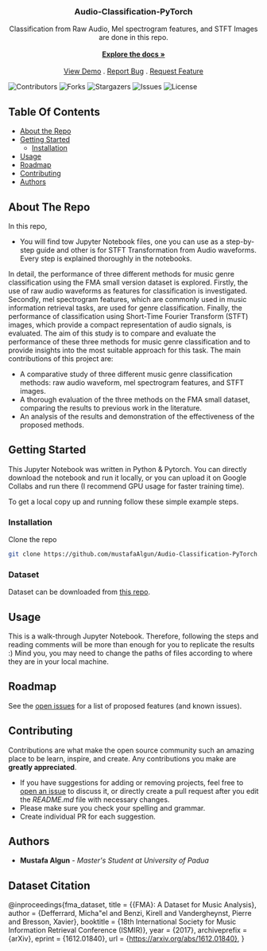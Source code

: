 <br/>
<p align="center">
  <h3 align="center">Audio-Classification-PyTorch</h3>

  <p align="center">
    Classification from Raw Audio, Mel spectrogram features, and STFT Images are done in this repo.
    <br/>
    <br/>
    <a href="https://github.com/mustafaAlgun/Audio-Classification-PyTorch"><strong>Explore the docs »</strong></a>
    <br/>
    <br/>
    <a href="https://github.com/mustafaAlgun/Audio-Classification-PyTorch">View Demo</a>
    .
    <a href="https://github.com/mustafaAlgun/Audio-Classification-PyTorch/issues">Report Bug</a>
    .
    <a href="https://github.com/mustafaAlgun/Audio-Classification-PyTorch/issues">Request Feature</a>
  </p>
</p>

![Contributors](https://img.shields.io/github/contributors/mustafaAlgun/Audio-Classification-PyTorch?color=dark-green) ![Forks](https://img.shields.io/github/forks/mustafaAlgun/Audio-Classification-PyTorch?style=social) ![Stargazers](https://img.shields.io/github/stars/mustafaAlgun/Audio-Classification-PyTorch?style=social) ![Issues](https://img.shields.io/github/issuesmustafaAlgun/Audio-Classification-PyTorch) ![License](https://img.shields.io/github/license/mustafaAlgun/Audio-Classification-PyTorch) 

## Table Of Contents

* [About the Repo](#about-the-project)
* [Getting Started](#getting-started)
  * [Installation](#installation)
* [Usage](#usage)
* [Roadmap](#roadmap)
* [Contributing](#contributing)
* [Authors](#authors)

## About The Repo


In this repo, 

* You will find tow Jupyter Notebook files, one you can use as a step-by-step guide and other is for STFT Transformation from Audio waveforms. Every step is explained thoroughly in the notebooks.

In detail, the performance of three different methods
for music genre classification using the FMA small version
dataset is explored. Firstly, the use of raw audio waveforms
as features for classification is investigated. Secondly, mel
spectrogram features, which are commonly used in music
information retrieval tasks, are used for genre classification.
Finally, the performance of classification using Short-Time
Fourier Transform (STFT) images, which provide a compact
representation of audio signals, is evaluated.
The aim of this study is to compare and evaluate the performance of these three methods for music genre classification
and to provide insights into the most suitable approach for
this task.
The main contributions of this project are:
* A comparative study of three different music genre classification methods: raw audio waveform, mel spectrogram
features, and STFT images.
* A thorough evaluation of the three methods on the FMA
small dataset, comparing the results to previous work in
the literature.
* An analysis of the results and demonstration of the
effectiveness of the proposed methods.

## Getting Started

This Jupyter Notebook was written in Python & Pytorch. You can directly download the notebook and run it locally, or you can upload it on Google Collabs and run there (I recommend GPU usage for faster training time). <br />

To get a local copy up and running follow these simple example steps.



### Installation

Clone the repo

```sh
git clone https://github.com/mustafaAlgun/Audio-Classification-PyTorch.git
```
### Dataset

Dataset can be downloaded from [this repo](https://github.com/mdeff/fma).

## Usage

This is a walk-through Jupyter Notebook. Therefore, following the steps and reading comments will be more than enough for you to replicate the results :) Mind you, you may need to change the paths of files according to where they are in your local machine.


## Roadmap

See the [open issues](https://github.com/mustafaAlgun/Audio-Classification-PyTorch/issues) for a list of proposed features (and known issues).

## Contributing

Contributions are what make the open source community such an amazing place to be learn, inspire, and create. Any contributions you make are **greatly appreciated**.
* If you have suggestions for adding or removing projects, feel free to [open an issue](https://github.com/mustafaAlgun/Covid-19-Detection-with-Vision-Transformer/issues/new) to discuss it, or directly create a pull request after you edit the *README.md* file with necessary changes.
* Please make sure you check your spelling and grammar.
* Create individual PR for each suggestion.

## Authors

* **Mustafa Algun** - *Master's Student at University of Padua*

## Dataset Citation

@inproceedings{fma_dataset,
  title = {{FMA}: A Dataset for Music Analysis},
  author = {Defferrard, Micha\"el and Benzi, Kirell and Vandergheynst, Pierre and Bresson, Xavier},
  booktitle = {18th International Society for Music Information Retrieval Conference (ISMIR)},
  year = {2017},
  archiveprefix = {arXiv},
  eprint = {1612.01840},
  url = {https://arxiv.org/abs/1612.01840},
}
